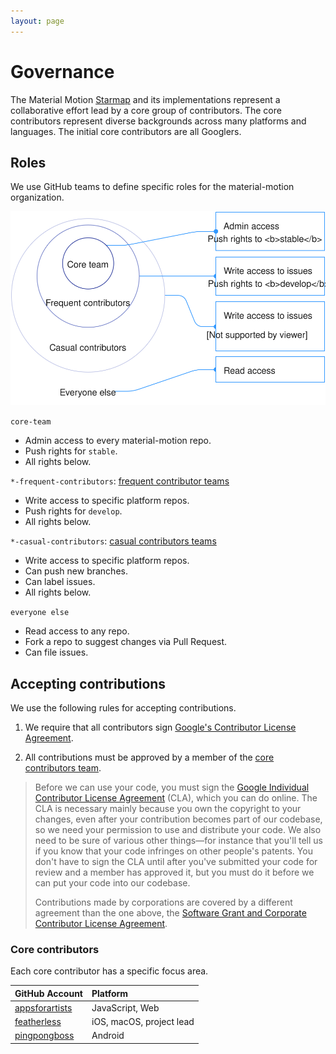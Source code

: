 ```yaml
---
layout: page
---
```


# Governance

The Material Motion [Starmap](https://material-motion.gitbooks.io/material-motion-starmap/content/) and its implementations represent a collaborative effort lead by a core group of contributors. The core contributors represent diverse backgrounds across many platforms and languages. The initial core contributors are all Googlers.

## Roles

We use GitHub teams to define specific roles for the material-motion organization.

![](../_assets/Contributors.svg)

`core-team`

- Admin access to every material-motion repo.
- Push rights for `stable`.
- All rights below.

`*-frequent-contributors`: [frequent contributor teams](https://github.com/orgs/material-motion/teams?utf8=%E2%9C%93&query=frequent%20contributors)

- Write access to specific platform repos.
- Push rights for `develop`.
- All rights below.

`*-casual-contributors`: [casual contributors teams](https://github.com/orgs/material-motion/teams?utf8=%E2%9C%93&query=casual%20contributors)

- Write access to specific platform repos.
- Can push new branches.
- Can label issues.
- All rights below.

`everyone else`

- Read access to any repo.
- Fork a repo to suggest changes via Pull Request.
- Can file issues.

## Accepting contributions

We use the following rules for accepting contributions.

1. We require that all contributors sign [Google's Contributor License Agreement](https://cla.developers.google.com/).

1. All contributions must be approved by a member of the [core contributors team](https://github.com/orgs/material-motion/teams/core-team).

> Before we can use your code, you must sign the [Google Individual Contributor License Agreement](https://developers.google.com/open-source/cla/individual?csw=1) (CLA), which you can do online. The CLA is necessary mainly because you own the copyright to your changes, even after your contribution becomes part of our codebase, so we need your permission to use and distribute your code. We also need to be sure of various other things—for instance that you'll tell us if you know that your code infringes on other people's patents. You don't have to sign the CLA until after you've submitted your code for review and a member has approved it, but you must do it before we can put your code into our codebase.
> 
> Contributions made by corporations are covered by a different agreement than the one above, the [Software Grant and Corporate Contributor License Agreement](https://cla.developers.google.com/about/google-corporate).

### Core contributors

Each core contributor has a specific focus area.

| GitHub Account | Platform |
|:-------|:------|
| [appsforartists](https://github.com/appsforartists) | JavaScript, Web |
| [featherless](https://github.com/jverkoey) | iOS, macOS, project lead |
| [pingpongboss](https://github.com/pingpongboss) | Android |
